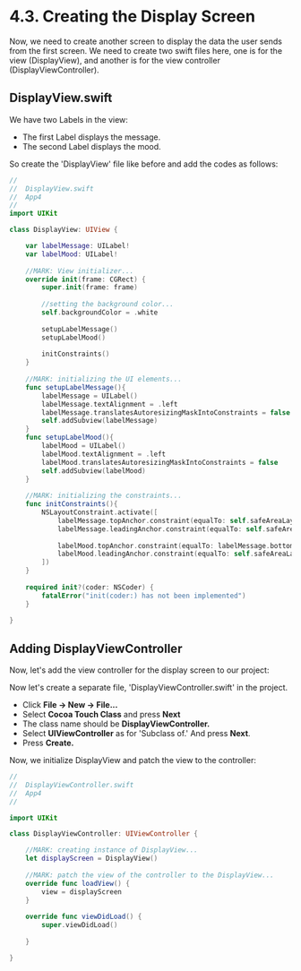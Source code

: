 # 4.3. Creating the Display Screen

Now, we need to create another screen to display the data the user sends from the first screen. We need to create two swift files here, one is for the view (DisplayView), and another is for the view controller (DisplayViewController).&#x20;

## DisplayView.swift

We have two Labels in the view:

* The first Label displays the message.
* The second Label displays the mood.

So create the 'DisplayView' file like before and add the codes as follows:

```swift
//
//  DisplayView.swift
//  App4
//
import UIKit

class DisplayView: UIView {

    var labelMessage: UILabel!
    var labelMood: UILabel!
    
    //MARK: View initializer...
    override init(frame: CGRect) {
        super.init(frame: frame)
        
        //setting the background color...
        self.backgroundColor = .white
        
        setupLabelMessage()
        setupLabelMood()
        
        initConstraints()
    }
    
    //MARK: initializing the UI elements...
    func setupLabelMessage(){
        labelMessage = UILabel()
        labelMessage.textAlignment = .left
        labelMessage.translatesAutoresizingMaskIntoConstraints = false
        self.addSubview(labelMessage)
    }
    func setupLabelMood(){
        labelMood = UILabel()
        labelMood.textAlignment = .left
        labelMood.translatesAutoresizingMaskIntoConstraints = false
        self.addSubview(labelMood)
    }
    
    //MARK: initializing the constraints...
    func initConstraints(){
        NSLayoutConstraint.activate([
            labelMessage.topAnchor.constraint(equalTo: self.safeAreaLayoutGuide.topAnchor, constant: 32),
            labelMessage.leadingAnchor.constraint(equalTo: self.safeAreaLayoutGuide.leadingAnchor, constant: 16),
            
            labelMood.topAnchor.constraint(equalTo: labelMessage.bottomAnchor, constant: 16),
            labelMood.leadingAnchor.constraint(equalTo: self.safeAreaLayoutGuide.leadingAnchor, constant: 16),
        ])
    }
    
    required init?(coder: NSCoder) {
        fatalError("init(coder:) has not been implemented")
    }
    
}

```

## Adding DisplayViewController

Now, let's add the view controller for the display screen to our project:

Now let's create a separate file, 'DisplayViewController.swift' in the project.&#x20;

* Click **File -> New -> File...**&#x20;
* Select **Cocoa Touch Class** and press **Next**
* The class name should be **DisplayViewController.**&#x20;
* Select **UIViewController** as for 'Subclass of.' And press **Next**.
* Press **Create.**

Now, we initialize DisplayView and patch the view to the controller:

```swift
//
//  DisplayViewController.swift
//  App4
//

import UIKit

class DisplayViewController: UIViewController {

    //MARK: creating instance of DisplayView...
    let displayScreen = DisplayView()
    
    //MARK: patch the view of the controller to the DisplayView...
    override func loadView() {
        view = displayScreen
    }
    
    override func viewDidLoad() {
        super.viewDidLoad()
       
    }

}

```
